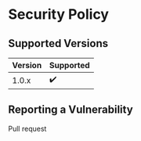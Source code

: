 # Security Policy

## Supported Versions

| Version | Supported          |
| ------- | ------------------ |
|  1.0.x  | :heavy_check_mark: |

## Reporting a Vulnerability

Pull request
